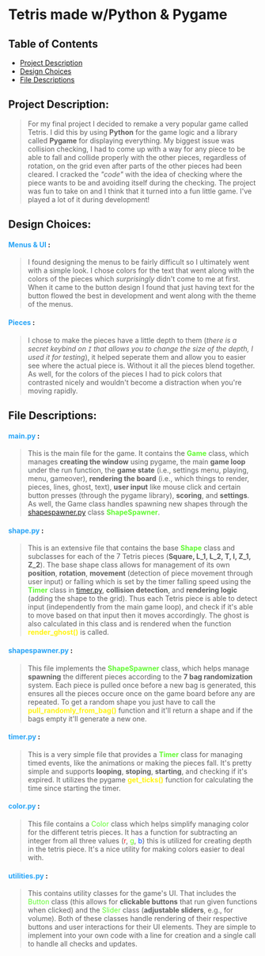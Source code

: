 # Tetris made w/Python & Pygame
## Table of Contents
* [Project Description](#project-description)
* [Design Choices](#design-choices)
* [File Descriptions](#file-descriptions)
## Project Description:
> For my final project I decided to remake a very popular game called Tetris. I did this by using **Python** for the game logic and a library called **Pygame** for displaying everything. My biggest issue was collision checking, I had to come up with a way for any piece to be able to fall and collide properly with the other pieces, regardless of rotation, on the grid even after parts of the other pieces had been cleared. I cracked the _"code"_ with the idea of checking where the piece wants to be and avoiding itself during the checking. The project was fun to take on and I think that it turned into a fun little game. I've played a lot of it during development!

## Design Choices:
#### <font color="#28a4f7">**Menus & UI**</font> :<br/>
> I found designing the menus to be fairly difficult so I ultimately went with a simple look. I chose colors for the text that went along with the colors of the pieces which _surprisingly_ didn't come to me at first. When it came to the button design I found that just having text for the button flowed the best in development and went along with the theme of the menus.

#### <font color="#28a4f7">**Pieces**</font> :<br/>
> I chose to make the pieces have a little depth to them (_there is a secret keybind on `I` that allows you to change the size of the depth, I used it for testing_), it helped seperate them and allow you to easier see where the actual piece is. Without it all the pieces blend together. As well, for the colors of the pieces I had to pick colors that contrasted nicely and wouldn't become a distraction when you're moving rapidly.

## File Descriptions:
#### <font color="#28a4f7">**main.py**</font> :<br/>
>This is the main file for the game. It contains the <font color="#61fa32"> **Game** </font>class, which manages **creating the window** using pygame, the main **game loop** under the run function, the **game state** (i.e., settings menu, playing, menu, gameover), **rendering the board** (i.e., which things to render, pieces, lines, ghost, text), **user input** like mouse click and certain button presses (through the pygame library), **scoring**, and **settings**. As well, the Game class handles spawning new shapes through the [shapespawner.py](#shapespawnerLink) class <font color="#61fa32">**ShapeSpawner**</font>.


#### <font color="#28a4f7">**shape.py**</font> :<br/>
> This is an extensive file that contains the base <font color="#61fa32">**Shape**</font> class and subclasses for each of the 7 Tetris pieces (**Square, L_1, L_2, T, I, Z_1, Z_2**). The base shape class allows for management of its own **position**, **rotation**, **movement** (detection of piece movement through user input) or falling which is set by the timer falling speed using the <font color="#61fa32">**Timer**</font> class in [timer.py](#timerLink), **collision detection**, and **rendering logic** (adding the shape to the grid). Thus each Tetris piece is able to detect input (independently from the main game loop), and check if it's able to move based on that input then it moves accordingly. The ghost is also calculated in this class and is rendered when the function <font color="#fff314">**render_ghost()**</font> is called.

#### <font color="#28a4f7"><a id="shapespawnerLink"></a>**shapespawner.py**</font> :<br/>
> This file implements the <font color="#61fa32">**ShapeSpawner**</font> class, which helps manage **spawning** the different pieces according to the **7 bag randomization** system. Each piece is pulled once before a new bag is generated, this ensures all the pieces occure once on the game board before any are repeated. To get a random shape you just have to call the <font color="#fff314">**pull_randomly_from_bag()**</font> function and it'll return a shape and if the bags empty it'll generate a new one.

#### <font color="#28a4f7"><a id="timerLink"></a>**timer.py**</font> :<br/>
> This is a very simple file that provides a <font color="#61fa32">**Timer**</font> class for managing timed events, like the animations or making the pieces fall. It's pretty simple and supports **looping**, **stoping**, **starting**, and checking if it's expired. It utilizes the pygame <font color="#fff314">**get_ticks()**</font> function for calculating the time since starting the timer.

#### <font color="#28a4f7">**color.py**</font> :<br/>
> This file contains a <font color="#61fa32">Color</font> class which helps simplify managing color for the different tetris pieces. It has a function for subtracting an integer from all three values (<font color="#ff1f1f">r</font>, <font color="#66ff1f">g</font>, <font color="#0a50ff">b</font>) this is utilized for creating depth in the tetris piece. It's a nice utility for making colors easier to deal with.

#### <font color="#28a4f7">**utilities.py**</font> :<br/>
> This contains utility classes for the game's UI. That includes the <font color="#61fa32">Button</font> class (this allows for **clickable buttons** that run given functions when clicked) and the <font color="#61fa32">Slider</font> class (**adjustable sliders**, e.g., for volume). Both of these classes handle rendering of their respective buttons and user interactions for their UI elements. They are simple to implement into your own code with a line for creation and a single call to handle all checks and updates.